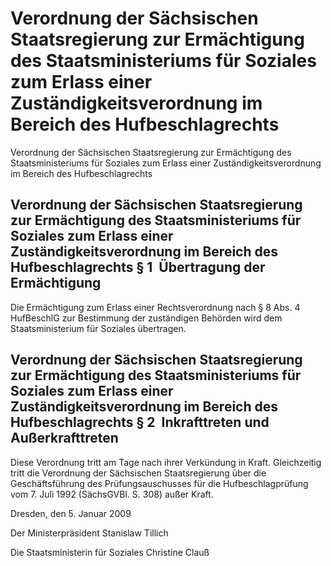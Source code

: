 # Verordnung der Sächsischen Staatsregierung zur Ermächtigung des Staatsministeriums für Soziales zum Erlass einer Zuständigkeitsverordnung im Bereich des Hufbeschlagrechts 

Verordnung der Sächsischen Staatsregierung zur Ermächtigung des Staatsministeriums für Soziales zum Erlass einer Zuständigkeitsverordnung im Bereich des Hufbeschlagrechts

## Verordnung der Sächsischen Staatsregierung zur Ermächtigung des Staatsministeriums für Soziales zum Erlass einer Zuständigkeitsverordnung im Bereich des Hufbeschlagrechts  § 1  Übertragung der Ermächtigung

Die Ermächtigung zum Erlass einer Rechtsverordnung nach § 8 Abs. 4 
        HufBeschlG zur Bestimmung der zuständigen Behörden wird dem Staatsministerium für Soziales übertragen.


## Verordnung der Sächsischen Staatsregierung zur Ermächtigung des Staatsministeriums für Soziales zum Erlass einer Zuständigkeitsverordnung im Bereich des Hufbeschlagrechts  § 2  Inkrafttreten und Außerkrafttreten

Diese Verordnung tritt am Tage nach ihrer Verkündung in Kraft. Gleichzeitig tritt die 
Verordnung der Sächsischen Staatsregierung über die Geschäftsführung des Prüfungsauschusses für die Hufbeschlagprüfung vom 7. Juli 1992 (SächsGVBl. S. 308) außer Kraft.

Dresden, den 5. Januar 2009

Der Ministerpräsident 
           Stanislaw Tillich

Die Staatsministerin für Soziales 
           Christine Clauß

